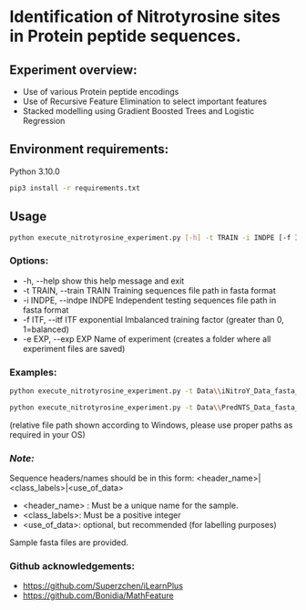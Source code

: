 # Identification of Nitrotyrosine sites in Protein peptide sequences.

## Experiment overview:
- Use of various Protein peptide encodings
- Use of Recursive Feature Elimination to select important features
- Stacked modelling using Gradient Boosted Trees and Logistic Regression


## Environment requirements:
Python 3.10.0
```sh  
pip3 install -r requirements.txt
```

## Usage
```sh  
python execute_nitrotyrosine_experiment.py [-h] -t TRAIN -i INDPE [-f ITF] -e EXP
```

### Options:
  - -h,       --help            show this help message and exit
  - -t TRAIN, --train TRAIN     Training sequences file path in fasta format
  - -i INDPE, --indpe INDPE     Independent testing sequences file path in fasta format
  - -f ITF,    --itf ITF           exponential Imbalanced training factor (greater than 0, 1=balanced)
  - -e EXP,   --exp EXP         Name of experiment (creates a folder where all experiment files are saved)

### Examples:
```sh
python execute_nitrotyrosine_experiment.py -t Data\\iNitroY_Data_fasta_41\\iNitroY_train_data.fasta -i Data\\iNitroY_Data_fasta_41\\iNitroY_independent_data.fasta -f 0.1 -e nt_site_experiment_iNitroYdata

python execute_nitrotyrosine_experiment.py -t Data\\PredNTS_Data_fasta_41\\Training-datasets-PredNTS.fasta -i Data\\PredNTS_Data_fasta_41\\independent-dataset-PredNTS.fasta -f 7000 -e nt_site_experiment_PredNTSdata
```

(relative file path shown according to Windows, please use proper paths as required in your OS)


### *Note:*

Sequence headers/names should be in this form: <header_name>|<class_labels>|<use_of_data>

  - <header_name> : Must be a unique name for the sample.
  - <class_labels>: Must be a positive integer
  - <use_of_data>: optional, but recommended (for labelling purposes)

Sample fasta files are provided.


### Github acknowledgements:
- https://github.com/Superzchen/iLearnPlus
- https://github.com/Bonidia/MathFeature
